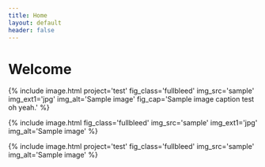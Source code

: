 ```yaml
---
title: Home
layout: default
header: false
---
```

# Welcome

{% include image.html project='test' fig_class='fullbleed' img_src='sample' img_ext1='jpg' img_alt='Sample image' fig_cap='Sample image caption test oh yeah.' %}

{% include image.html fig_class='fullbleed' img_src='sample' img_ext1='jpg' img_alt='Sample image' %}

{% include image.html project='test' fig_class='fullbleed' img_src='sample' img_alt='Sample image' %}
